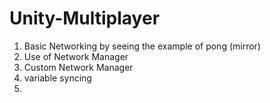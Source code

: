 # Unity-Multiplayer

1. Basic Networking by seeing the example of pong (mirror)
2. Use of Network Manager
3. Custom Network Manager
4. variable syncing
5. 
